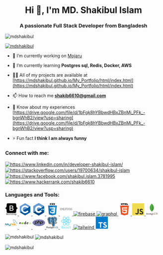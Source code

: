 <h1 align="center">Hi 👋, I'm MD. Shakibul Islam</h1>
<h3 align="center">A passionate Full Stack Developer from Bangladesh</h3>

<p align="left"> <img src="https://komarev.com/ghpvc/?username=mdshakibul&label=Profile%20views&color=0e75b6&style=flat" alt="mdshakibul" /> </p>

<p align="left"> <a href="https://github.com/ryo-ma/github-profile-trophy"><img src="https://github-profile-trophy.vercel.app/?username=mdshakibul" alt="mdshakibul" /></a> </p>

- 🔭 I’m currently working on [Mojaru](https://mojaru.com/)

- 🌱 I’m currently learning **Postgres sql, Redis, Docker, AWS**

- 👨‍💻 All of my projects are available at [https://mdshakibul.github.io/My_Portfolio/html/index.html](https://mdshakibul.github.io/My_Portfolio/html/index.html)

- 📫 How to reach me **shakib6610@gmail.com**

- 📄 Know about my experiences [https://drive.google.com/file/d/1bFgk8hYBbwdHBxZBnMj_PFk_-bgnWhB2/view?usp=sharing](https://drive.google.com/file/d/1bFgk8hYBbwdHBxZBnMj_PFk_-bgnWhB2/view?usp=sharing)

- ⚡ Fun fact **I think I am always funny**

<h3 align="left">Connect with me:</h3>
<p align="left">
<a href="https://linkedin.com/in/https://www.linkedin.com/in/developer-shakibul-islam/" target="blank"><img align="center" src="https://raw.githubusercontent.com/rahuldkjain/github-profile-readme-generator/master/src/images/icons/Social/linked-in-alt.svg" alt="https://www.linkedin.com/in/developer-shakibul-islam/" height="30" width="40" /></a>
<a href="https://stackoverflow.com/users/https://stackoverflow.com/users/19700634/shakibul-islam" target="blank"><img align="center" src="https://raw.githubusercontent.com/rahuldkjain/github-profile-readme-generator/master/src/images/icons/Social/stack-overflow.svg" alt="https://stackoverflow.com/users/19700634/shakibul-islam" height="30" width="40" /></a>
<a href="https://fb.com/https://www.facebook.com/shakibul.islam.3781995" target="blank"><img align="center" src="https://raw.githubusercontent.com/rahuldkjain/github-profile-readme-generator/master/src/images/icons/Social/facebook.svg" alt="https://www.facebook.com/shakibul.islam.3781995" height="30" width="40" /></a>
<a href="https://www.hackerearth.com/https://www.hackerrank.com/shakib6610" target="blank"><img align="center" src="https://raw.githubusercontent.com/rahuldkjain/github-profile-readme-generator/master/src/images/icons/Social/hackerearth.svg" alt="https://www.hackerrank.com/shakib6610" height="30" width="40" /></a>
</p>

<h3 align="left">Languages and Tools:</h3>
<p align="left"> <a href="https://getbootstrap.com" target="_blank" rel="noreferrer"> <img src="https://raw.githubusercontent.com/devicons/devicon/master/icons/bootstrap/bootstrap-plain-wordmark.svg" alt="bootstrap" width="40" height="40"/> </a> <a href="https://www.cprogramming.com/" target="_blank" rel="noreferrer"> <img src="https://raw.githubusercontent.com/devicons/devicon/master/icons/c/c-original.svg" alt="c" width="40" height="40"/> </a> <a href="https://www.w3schools.com/cpp/" target="_blank" rel="noreferrer"> <img src="https://raw.githubusercontent.com/devicons/devicon/master/icons/cplusplus/cplusplus-original.svg" alt="cplusplus" width="40" height="40"/> </a> <a href="https://www.w3schools.com/css/" target="_blank" rel="noreferrer"> <img src="https://raw.githubusercontent.com/devicons/devicon/master/icons/css3/css3-original-wordmark.svg" alt="css3" width="40" height="40"/> </a> <a href="https://expressjs.com" target="_blank" rel="noreferrer"> <img src="https://raw.githubusercontent.com/devicons/devicon/master/icons/express/express-original-wordmark.svg" alt="express" width="40" height="40"/> </a> <a href="https://firebase.google.com/" target="_blank" rel="noreferrer"> <img src="https://www.vectorlogo.zone/logos/firebase/firebase-icon.svg" alt="firebase" width="40" height="40"/> </a> <a href="https://graphql.org" target="_blank" rel="noreferrer"> <img src="https://www.vectorlogo.zone/logos/graphql/graphql-icon.svg" alt="graphql" width="40" height="40"/> </a> <a href="https://www.w3.org/html/" target="_blank" rel="noreferrer"> <img src="https://raw.githubusercontent.com/devicons/devicon/master/icons/html5/html5-original-wordmark.svg" alt="html5" width="40" height="40"/> </a> <a href="https://developer.mozilla.org/en-US/docs/Web/JavaScript" target="_blank" rel="noreferrer"> <img src="https://raw.githubusercontent.com/devicons/devicon/master/icons/javascript/javascript-original.svg" alt="javascript" width="40" height="40"/> </a> <a href="https://www.mongodb.com/" target="_blank" rel="noreferrer"> <img src="https://raw.githubusercontent.com/devicons/devicon/master/icons/mongodb/mongodb-original-wordmark.svg" alt="mongodb" width="40" height="40"/> </a> <a href="https://www.mysql.com/" target="_blank" rel="noreferrer"> <img src="https://raw.githubusercontent.com/devicons/devicon/master/icons/mysql/mysql-original-wordmark.svg" alt="mysql" width="40" height="40"/> </a> <a href="https://nodejs.org" target="_blank" rel="noreferrer"> <img src="https://raw.githubusercontent.com/devicons/devicon/master/icons/nodejs/nodejs-original-wordmark.svg" alt="nodejs" width="40" height="40"/> </a> <a href="https://www.php.net" target="_blank" rel="noreferrer"> <img src="https://raw.githubusercontent.com/devicons/devicon/master/icons/php/php-original.svg" alt="php" width="40" height="40"/> </a> <a href="https://www.postgresql.org" target="_blank" rel="noreferrer"> <img src="https://raw.githubusercontent.com/devicons/devicon/master/icons/postgresql/postgresql-original-wordmark.svg" alt="postgresql" width="40" height="40"/> </a> <a href="https://reactjs.org/" target="_blank" rel="noreferrer"> <img src="https://raw.githubusercontent.com/devicons/devicon/master/icons/react/react-original-wordmark.svg" alt="react" width="40" height="40"/> </a> <a href="https://tailwindcss.com/" target="_blank" rel="noreferrer"> <img src="https://www.vectorlogo.zone/logos/tailwindcss/tailwindcss-icon.svg" alt="tailwind" width="40" height="40"/> </a> <a href="https://www.typescriptlang.org/" target="_blank" rel="noreferrer"> <img src="https://raw.githubusercontent.com/devicons/devicon/master/icons/typescript/typescript-original.svg" alt="typescript" width="40" height="40"/> </a> </p>

<p><img align="left" src="https://github-readme-stats.vercel.app/api/top-langs?username=mdshakibul&show_icons=true&locale=en&layout=compact" alt="mdshakibul" /></p>

<p>&nbsp;<img align="center" src="https://github-readme-stats.vercel.app/api?username=mdshakibul&show_icons=true&locale=en" alt="mdshakibul" /></p>

<p><img align="center" src="https://github-readme-streak-stats.herokuapp.com/?user=mdshakibul&" alt="mdshakibul" /></p>
